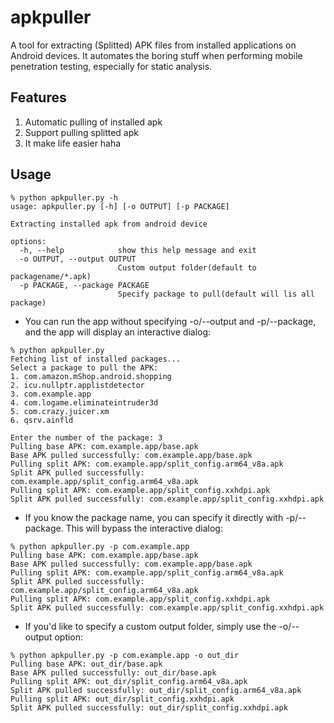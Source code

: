 # apkpuller
A tool for extracting (Splitted) APK files from installed applications on Android devices. It automates the boring stuff when performing mobile penetration testing, especially for static analysis.

## Features
1. Automatic pulling of installed apk
2. Support pulling splitted apk
3. It make life easier haha

## Usage
```
% python apkpuller.py -h
usage: apkpuller.py [-h] [-o OUTPUT] [-p PACKAGE]

Extracting installed apk from android device

options:
  -h, --help            show this help message and exit
  -o OUTPUT, --output OUTPUT
                        Custom output folder(default to packagename/*.apk)
  -p PACKAGE, --package PACKAGE
                        Specify package to pull(default will lis all package)
```

- You can run the app without specifying -o/--output and -p/--package, and the app will display an interactive dialog:

```
% python apkpuller.py
Fetching list of installed packages...
Select a package to pull the APK:
1. com.amazon.mShop.android.shopping
2. icu.nullptr.applistdetector
3. com.example.app
4. com.logame.eliminateintruder3d
5. com.crazy.juicer.xm
6. qsrv.ainfld

Enter the number of the package: 3
Pulling base APK: com.example.app/base.apk
Base APK pulled successfully: com.example.app/base.apk
Pulling split APK: com.example.app/split_config.arm64_v8a.apk
Split APK pulled successfully: com.example.app/split_config.arm64_v8a.apk
Pulling split APK: com.example.app/split_config.xxhdpi.apk
Split APK pulled successfully: com.example.app/split_config.xxhdpi.apk
```

- If you know the package name, you can specify it directly with -p/--package. This will bypass the interactive dialog:

```
% python apkpuller.py -p com.example.app
Pulling base APK: com.example.app/base.apk
Base APK pulled successfully: com.example.app/base.apk
Pulling split APK: com.example.app/split_config.arm64_v8a.apk
Split APK pulled successfully: com.example.app/split_config.arm64_v8a.apk
Pulling split APK: com.example.app/split_config.xxhdpi.apk
Split APK pulled successfully: com.example.app/split_config.xxhdpi.apk
```

- If you'd like to specify a custom output folder, simply use the -o/--output option:

```
% python apkpuller.py -p com.example.app -o out_dir
Pulling base APK: out_dir/base.apk
Base APK pulled successfully: out_dir/base.apk
Pulling split APK: out_dir/split_config.arm64_v8a.apk
Split APK pulled successfully: out_dir/split_config.arm64_v8a.apk
Pulling split APK: out_dir/split_config.xxhdpi.apk
Split APK pulled successfully: out_dir/split_config.xxhdpi.apk
```
